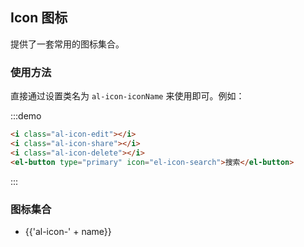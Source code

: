 ## Icon 图标

提供了一套常用的图标集合。

### 使用方法

直接通过设置类名为 `al-icon-iconName` 来使用即可。例如：

:::demo
```html
<i class="al-icon-edit"></i>
<i class="al-icon-share"></i>
<i class="al-icon-delete"></i>
<el-button type="primary" icon="el-icon-search">搜索</el-button>

```
:::

### 图标集合

<ul class="icon-list">
  <li v-for="name in $icon" :key="name">
    <span>
      <i :class="'al-icon-' + name"></i>
      <span class="icon-name">{{'al-icon-' + name}}</span>
    </span>
  </li>
</ul>
